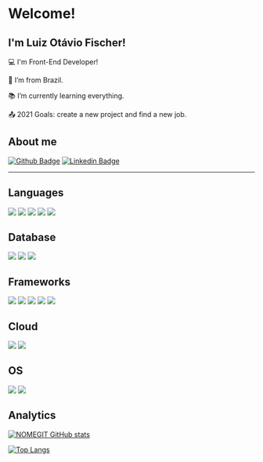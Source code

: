 # Welcome!

 

## I'm Luiz Otávio Fischer!

 

:computer: I'm Front-End Developer!

:house_with_garden: I’m from Brazil.

:books: I’m currently learning everything.

:outbox_tray: 2021 Goals: create a new project and find a new job.

 

## About me

[![Github Badge](https://img.shields.io/badge/-Github-000?style=flat-square&logo=Github&logoColor=white&link=https://github.com/luiz-fischer)]() [![Linkedin Badge](https://img.shields.io/badge/-LinkedIn-blue?style=flat-square&logo=Linkedin&logoColor=white&link=https://www.linkedin.com/in/luiz-ot%C3%A1vio-fischer-6583a1125/)]( LINK_LINKEDIN)



----------------------------------------------------------------------------------

## Languages

![](https://img.shields.io/badge/HTML5-E34F26?style=for-the-badge&logo=html5&logoColor=white) ![](https://img.shields.io/badge/CSS3-1572B6?style=for-the-badge&logo=css3&logoColor=white) ![](https://img.shields.io/badge/JavaScript-F7DF1E?style=for-the-badge&logo=javascript&logoColor=black) ![](https://img.shields.io/badge/C%23-239120?style=for-the-badge&logo=c-sharp&logoColor=white) ![](https://img.shields.io/badge/PHP-777BB4?style=for-the-badge&logo=php&logoColor=white)

## Database 
![](https://img.shields.io/badge/MySQL-00000F?style=for-the-badge&logo=mysql&logoColor=white) ![](https://img.shields.io/badge/PostgreSQL-316192?style=for-the-badge&logo=postgresql&logoColor=white) ![](https://img.shields.io/badge/MariaDB-003545?style=for-the-badge&logo=mariadb&logoColor=white)

## Frameworks
![](https://img.shields.io/badge/NuGet-004880?style=for-the-badge&logo=nuget&logoColor=white) ![](https://img.shields.io/badge/.NET-512BD4?style=for-the-badge&logo=dotnet&logoColor=white) ![](https://img.shields.io/badge/Bootstrap-563D7C?style=for-the-badge&logo=bootstrap&logoColor=white) ![](https://img.shields.io/badge/Laravel-FF2D20?style=for-the-badge&logo=laravel&logoColor=white) ![](https://img.shields.io/badge/Xampp-F37623?style=for-the-badge&logo=xampp&logoColor=white)

## Cloud
![](https://img.shields.io/badge/AmazonAWS-{232F3E}?style=for-the-badge&logo=amazonaws&logoColor=white) ![](https://img.shields.io/badge/Oracle-F80000?style=for-the-badge&logo=oracle&logoColor=black)

## OS 
![](https://img.shields.io/badge/Windows-0078D6?style=for-the-badge&logo=windows&logoColor=white) ![](https://img.shields.io/badge/Linux-FCC624?style=for-the-badge&logo=linux&logoColor=black)

## Analytics

[![NOMEGIT GitHub stats](https://github-readme-stats.vercel.app/api?username=luiz-fischer&show_icons=true&theme=midnight-purple)
](https://github.com/NOMEGIT/github-readme-stats)


[![Top Langs](https://github-readme-stats.vercel.app/api/top-langs/?username=luiz-fischer&layout=compact&theme=dark&)](https://github.com/luiz-fischer/github-readme-stats)
